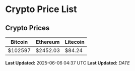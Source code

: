 # Crypto Price List

## Crypto Prices
| Bitcoin | Ethereum | Litecoin |
| ------- | -------- | -------- |
| $102597 | $2452.03 | $84.24 |
**Last Updated:** 2025-06-06 04:37 UTC
**Last Updated:** $DATE$
